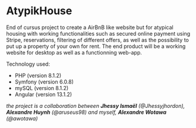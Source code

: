# AtypikHouse
End of cursus project to create a AirBnB like website but for atypical housing with working functionalities such as secured online payment using Stripe, reservations, filtering of different offers, as well as the possibility to put up a property of your own for rent. The end product will be a working website for desktop as well as a functionning web-app.

Technology used:
- PHP (version 8.1.2)
- Symfony (version 6.0.8)
- mySQL (version 8.1.2)
- Angular (version 13.1.2)

_the project is a collaboration between **Jhessy Ismaël** (@Jhessyjhordon), **Alexandre Huynh** (@aruseus98) and myself, **Alexandre Wotawa** (@awotawa)_

